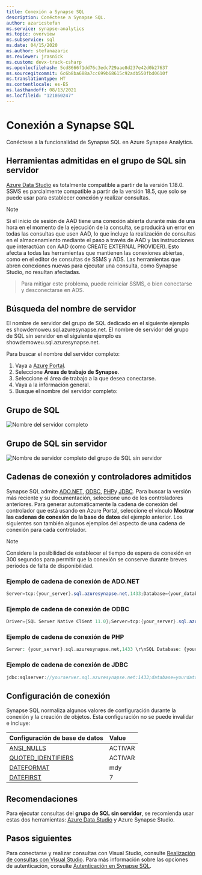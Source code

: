 ```yaml
---
title: Conexión a Synapse SQL
description: Conéctese a Synapse SQL.
author: azaricstefan
ms.service: synapse-analytics
ms.topic: overview
ms.subservice: sql
ms.date: 04/15/2020
ms.author: stefanazaric
ms.reviewer: jrasnick
ms.custom: devx-track-csharp
ms.openlocfilehash: 5cd8666f1dd76c3edc729aae8d237e42d0b27637
ms.sourcegitcommit: 6c6b8ba688a7cc699b68615c92adb550fbd0610f
ms.translationtype: HT
ms.contentlocale: es-ES
ms.lasthandoff: 08/13/2021
ms.locfileid: "121860247"
---
```

# <a name="connect-to-synapse-sql"></a>Conexión a Synapse SQL
Conéctese a la funcionalidad de Synapse SQL en Azure Synapse Analytics.

## <a name="supported-tools-for-serverless-sql-pool"></a>Herramientas admitidas en el grupo de SQL sin servidor

[Azure Data Studio](/sql/azure-data-studio/download-azure-data-studio) es totalmente compatible a partir de la versión 1.18.0. SSMS es parcialmente compatible a partir de la versión 18.5, que solo se puede usar para establecer conexión y realizar consultas.

> [!NOTE]
> Si el inicio de sesión de AAD tiene una conexión abierta durante más de una hora en el momento de la ejecución de la consulta, se producirá un error en todas las consultas que usen AAD, lo que incluye la realización de consultas en el almacenamiento mediante el paso a través de AAD y las instrucciones que interactúan con AAD (como CREATE EXTERNAL PROVIDER). Esto afecta a todas las herramientas que mantienen las conexiones abiertas, como en el editor de consultas de SSMS y ADS. Las herramientas que abren conexiones nuevas para ejecutar una consulta, como Synapse Studio, no resultan afectadas.

> Para mitigar este problema, puede reiniciar SSMS, o bien conectarse y desconectarse en ADS. 

## <a name="find-your-server-name"></a>Búsqueda del nombre de servidor

El nombre de servidor del grupo de SQL dedicado en el siguiente ejemplo es showdemoweu.sql.azuresynapse.net.
El nombre de servidor del grupo de SQL sin servidor en el siguiente ejemplo es showdemoweu.sql.azuresynapse.net.

Para buscar el nombre del servidor completo:

1. Vaya a [Azure Portal](https://portal.azure.com).
2. Seleccione **Áreas de trabajo de Synapse**.
3. Seleccione el área de trabajo a la que desea conectarse.
4. Vaya a la información general.
5. Busque el nombre del servidor completo:

## <a name="sql-pool"></a>**Grupo de SQL**

![Nombre del servidor completo](./media/connect-overview/server-connect-example.png)

## <a name="serverless-sql-pool"></a>**Grupo de SQL sin servidor**

![Nombre de servidor completo del grupo de SQL sin servidor](./media/connect-overview/server-connect-example-sqlod.png)

## <a name="supported-drivers-and-connection-strings"></a>Cadenas de conexión y controladores admitidos
Synapse SQL admite [ADO.NET](/dotnet/framework/data/adonet/), [ODBC](/sql/connect/odbc/windows/microsoft-odbc-driver-for-sql-server-on-windows), [PHP](/sql/connect/php/overview-of-the-php-sql-driver?f=255&MSPPError=-2147217396)y [JDBC](/sql/connect/jdbc/microsoft-jdbc-driver-for-sql-server). Para buscar la versión más reciente y su documentación, seleccione uno de los controladores anteriores. Para generar automáticamente la cadena de conexión del controlador que está usando en Azure Portal, seleccione el vínculo **Mostrar las cadenas de conexión de la base de datos** del ejemplo anterior. Los siguientes son también algunos ejemplos del aspecto de una cadena de conexión para cada controlador.

> [!NOTE]
> Considere la posibilidad de establecer el tiempo de espera de conexión en 300 segundos para permitir que la conexión se conserve durante breves períodos de falta de disponibilidad.

### <a name="adonet-connection-string-example"></a>Ejemplo de cadena de conexión de ADO.NET

```csharp
Server=tcp:{your_server}.sql.azuresynapse.net,1433;Database={your_database};User ID={your_user_name};Password={your_password_here};Encrypt=True;TrustServerCertificate=False;Connection Timeout=30;
```

### <a name="odbc-connection-string-example"></a>Ejemplo de cadena de conexión de ODBC

```csharp
Driver={SQL Server Native Client 11.0};Server=tcp:{your_server}.sql.azuresynapse.net,1433;Database={your_database};Uid={your_user_name};Pwd={your_password_here};Encrypt=yes;TrustServerCertificate=no;Connection Timeout=30;
```

### <a name="php-connection-string-example"></a>Ejemplo de cadena de conexión de PHP

```PHP
Server: {your_server}.sql.azuresynapse.net,1433 \r\nSQL Database: {your_database}\r\nUser Name: {your_user_name}\r\n\r\nPHP Data Objects(PDO) Sample Code:\r\n\r\ntry {\r\n   $conn = new PDO ( \"sqlsrv:server = tcp:{your_server}.sql.azuresynapse.net,1433; Database = {your_database}\", \"{your_user_name}\", \"{your_password_here}\");\r\n    $conn->setAttribute( PDO::ATTR_ERRMODE, PDO::ERRMODE_EXCEPTION );\r\n}\r\ncatch ( PDOException $e ) {\r\n   print( \"Error connecting to SQL Server.\" );\r\n   die(print_r($e));\r\n}\r\n\rSQL Server Extension Sample Code:\r\n\r\n$connectionInfo = array(\"UID\" => \"{your_user_name}\", \"pwd\" => \"{your_password_here}\", \"Database\" => \"{your_database}\", \"LoginTimeout\" => 30, \"Encrypt\" => 1, \"TrustServerCertificate\" => 0);\r\n$serverName = \"tcp:{your_server}.sql.azuresynapse.net,1433\";\r\n$conn = sqlsrv_connect($serverName, $connectionInfo);
```

### <a name="jdbc-connection-string-example"></a>Ejemplo de cadena de conexión de JDBC

```Java
jdbc:sqlserver://yourserver.sql.azuresynapse.net:1433;database=yourdatabase;user={your_user_name};password={your_password_here};encrypt=true;trustServerCertificate=false;hostNameInCertificate=*.sql.azuresynapse.net;loginTimeout=30;
```

## <a name="connection-settings"></a>Configuración de conexión
Synapse SQL normaliza algunos valores de configuración durante la conexión y la creación de objetos. Esta configuración no se puede invalidar e incluye:

| Configuración de base de datos | Value |
|:--- |:--- |
| [ANSI_NULLS](/sql/t-sql/statements/set-ansi-nulls-transact-sql?view=azure-sqldw-latest&preserve-view=true) |ACTIVAR |
| [QUOTED_IDENTIFIERS](/sql/t-sql/statements/set-quoted-identifier-transact-sql?view=azure-sqldw-latest&preserve-view=true) |ACTIVAR |
| [DATEFORMAT](/sql/t-sql/statements/set-dateformat-transact-sql?view=azure-sqldw-latest&preserve-view=true) |mdy |
| [DATEFIRST](/sql/t-sql/statements/set-datefirst-transact-sql?view=azure-sqldw-latest&preserve-view=true) |7 |

## <a name="recommendations"></a>Recomendaciones

Para ejecutar consultas del **grupo de SQL sin servidor**, se recomienda usar estas dos herramientas: [Azure Data Studio](get-started-azure-data-studio.md) y Azure Synapse Studio.

## <a name="next-steps"></a>Pasos siguientes
Para conectarse y realizar consultas con Visual Studio, consulte [Realización de consultas con Visual Studio](../sql-data-warehouse/sql-data-warehouse-query-visual-studio.md?context=/azure/synapse-analytics/context/context). Para más información sobre las opciones de autenticación, consulte [Autenticación en Synapse SQL](sql-authentication.md?tabs=provisioned).